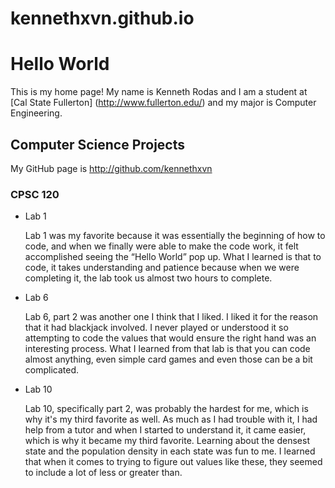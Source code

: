 # kennethxvn.github.io
# Hello World

This is my home page! My name is Kenneth Rodas and I am a student at [Cal State Fullerton] (http://www.fullerton.edu/) and my major is Computer Engineering.

## Computer Science Projects

My GitHub page is http://github.com/kennethxvn

### CPSC 120

* Lab 1

    Lab 1 was my favorite because it was essentially the beginning of how to code, and when we finally were able to make the code work, it felt accomplished seeing the “Hello World” pop up. What I learned is that to code, it takes understanding and patience because when we were completing it, the lab took us almost two hours to complete. 

* Lab 6

   Lab 6, part 2 was another one I think that I liked. I liked it for the reason that it had blackjack involved. I never played or understood it so attempting to code the values that would ensure the right hand was an interesting process. What I learned from that lab is that you can code almost anything, even simple card games and even those can be a bit complicated. 


* Lab 10

   Lab 10, specifically part 2, was probably the hardest for me, which is why it's my third favorite as well. As much as I had trouble with it, I had help from a tutor and when I started to understand it, it came easier, which is why it became my third favorite. Learning about the densest state and the population density in each state was fun to me. I learned that when it comes to trying to figure out values like these, they seemed to include a lot of less or greater than. 
